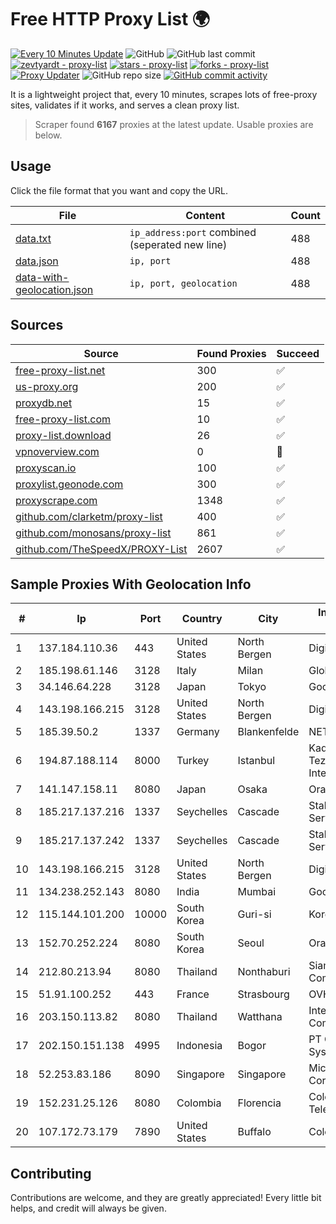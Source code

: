 
# Free HTTP Proxy List 🌍

[![Every 10 Minutes Update](https://github.com/mertguvencli/http-proxy-list/actions/workflows/main.yml/badge.svg?branch=main)](https://github.com/mertguvencli/http-proxy-list/actions/workflows/main.yml)
![GitHub](https://img.shields.io/github/license/mertguvencli/http-proxy-list)
![GitHub last commit](https://img.shields.io/github/last-commit/mertguvencli/http-proxy-list)
[![zevtyardt - proxy-list](https://img.shields.io/static/v1?label=zevtyardt&message=proxy-list&color=blue&logo=github)](https://github.com/zevtyardt/proxy-list "Go to GitHub repo")
[![stars - proxy-list](https://img.shields.io/github/stars/zevtyardt/proxy-list?style=social)](https://github.com/zevtyardt/proxy-list)
[![forks - proxy-list](https://img.shields.io/github/forks/zevtyardt/proxy-list?style=social)](https://github.com/zevtyardt/proxy-list)
[![Proxy Updater](https://github.com/zevtyardt/proxy-list/workflows/Proxy%20Updater/badge.svg)](https://github.com/zevtyardt/proxy-list/actions?query=workflow:"Proxy+Updater")
![GitHub repo size](https://img.shields.io/github/repo-size/zevtyardt/proxy-list)
[![GitHub commit activity](https://img.shields.io/github/commit-activity/m/zevtyardt/proxy-list?logo=commits)](https://github.com/zevtyardt/proxy-list/commits/main)

It is a lightweight project that, every 10 minutes, scrapes lots of free-proxy sites, validates if it works, and serves a clean proxy list.

> Scraper found **6167** proxies at the latest update. Usable proxies are below.

## Usage

Click the file format that you want and copy the URL.

|File|Content|Count|
|----|-------|-----|
|[data.txt](https://raw.githubusercontent.com/mertguvencli/http-proxy-list/main/proxy-list/data.txt)|`ip_address:port` combined (seperated new line)|488|
|[data.json](https://raw.githubusercontent.com/mertguvencli/http-proxy-list/main/proxy-list/data.json)|`ip, port`|488|
|[data-with-geolocation.json](https://raw.githubusercontent.com/mertguvencli/http-proxy-list/main/proxy-list/data-with-geolocation.json)|`ip, port, geolocation`|488|

## Sources

|Source|Found Proxies|Succeed|
|------|-------------|-------|
|[free-proxy-list.net](https://free-proxy-list.net)|300|✅|
|[us-proxy.org](https://www.us-proxy.org)|200|✅|
|[proxydb.net](http://proxydb.net)|15|✅|
|[free-proxy-list.com](https://free-proxy-list.com/?page=&port=&type%5B%5D=http&type%5B%5D=https&up_time=0&search=Search)|10|✅|
|[proxy-list.download](https://www.proxy-list.download/HTTP)|26|✅|
|[vpnoverview.com](https://vpnoverview.com/privacy/anonymous-browsing/free-proxy-servers)|0|🚫|
|[proxyscan.io](https://www.proxyscan.io)|100|✅|
|[proxylist.geonode.com](https://proxylist.geonode.com/api/proxy-list?limit=300&page=1&sort_by=lastChecked&sort_type=desc&protocols=http,https)|300|✅|
|[proxyscrape.com](https://api.proxyscrape.com/v2/?request=displayproxies&protocol=http&timeout=10000&country=all&ssl=all&anonymity=all)|1348|✅|
|[github.com/clarketm/proxy-list](https://raw.githubusercontent.com/clarketm/proxy-list/master/proxy-list-raw.txt)|400|✅|
|[github.com/monosans/proxy-list](https://raw.githubusercontent.com/monosans/proxy-list/main/proxies/http.txt)|861|✅|
|[github.com/TheSpeedX/PROXY-List](https://raw.githubusercontent.com/TheSpeedX/PROXY-List/master/http.txt)|2607|✅|


## Sample Proxies With Geolocation Info

|#|Ip|Port|Country|City|Internet Service Provider|
|-|--|----|-------|----|-------------------------|
|1|137.184.110.36|443|United States|North Bergen|DigitalOcean, LLC|
|2|185.198.61.146|3128|Italy|Milan|Global Router LLC|
|3|34.146.64.228|3128|Japan|Tokyo|Google LLC|
|4|143.198.166.215|3128|United States|North Bergen|DigitalOcean, LLC|
|5|185.39.50.2|1337|Germany|Blankenfelde|NETZNUTZ|
|6|194.87.188.114|8000|Turkey|Istanbul|Kadir Huseyin Tezcan Nosspeed Internet Teknolojileri|
|7|141.147.158.11|8080|Japan|Osaka|Oracle Corporation|
|8|185.217.137.216|1337|Seychelles|Cascade|Stallion Network Services Limited|
|9|185.217.137.242|1337|Seychelles|Cascade|Stallion Network Services Limited|
|10|143.198.166.215|3128|United States|North Bergen|DigitalOcean, LLC|
|11|134.238.252.143|8080|India|Mumbai|Google LLC|
|12|115.144.101.200|10000|South Korea|Guri-si|Korea Telecom|
|13|152.70.252.224|8080|South Korea|Seoul|Oracle Corporation|
|14|212.80.213.94|8080|Thailand|Nonthaburi|Siamdata Communication Co.|
|15|51.91.100.252|443|France|Strasbourg|OVH SAS|
|16|203.150.113.82|8080|Thailand|Watthana|Internet Thailand Company Ltd.|
|17|202.150.151.138|4995|Indonesia|Bogor|PT Comtronics Systems|
|18|52.253.83.186|8090|Singapore|Singapore|Microsoft Corporation|
|19|152.231.25.126|8080|Colombia|Florencia|Colombiatel Telecomunicaciones|
|20|107.172.73.179|7890|United States|Buffalo|ColoCrossing|



## Contributing

Contributions are welcome, and they are greatly appreciated! Every
little bit helps, and credit will always be given.

